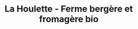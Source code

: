 ---
title: "La Houlette - Ferme bergère et fromagère bio"
url: /la-devise/la-houlette-ferme-bergere-et-fromagere-bio/
shop: fromage
---